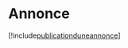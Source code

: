 # Annonce

[!include[publicationduneannonce](annonce.publicationduneannonce.autogen.md)]














































